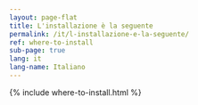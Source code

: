 ```yaml
---
layout: page-flat
title: L'installazione è la seguente
permalink: /it/l-installazione-e-la-seguente/
ref: where-to-install
sub-page: true
lang: it
lang-name: Italiano
---
```


{% include where-to-install.html %}